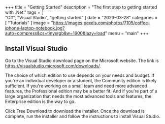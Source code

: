 +++
title = "Getting Started"
description = "The first step to getting started with .Net."
tags = [  
    "C#",
    "Visual Studio",
    "getting started"
]
date = "2023-03-28"
categories = [
    "Tutorials"
]
image = "https://images.pexels.com/photos/7105/coffee-iphone-laptop-notebook.jpg?auto=compress&cs=tinysrgb&w=1600&lazy=load"
menu = "main"
+++

## Install Visual Studio

Go to the Visual Studio download page on the Microsoft website. The link is https://visualstudio.microsoft.com/downloads/.

The choice of which edition to use depends on your needs and budget. If you're an individual developer or a student, the Community edition is likely sufficient. If you're working on a small team and need more advanced features, the Professional edition may be a better fit. And if you're part of a large organization that needs the most advanced tools and features, the Enterprise edition is the way to go.

Click Free Download to download the installer. Once the download is complete, run the installer and follow the instructions to install Visual Studio.


